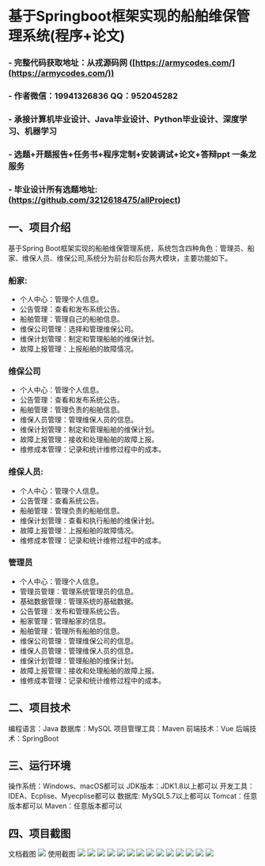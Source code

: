 基于Springboot框架实现的船舶维保管理系统(程序+论文)
=
### - 完整代码获取地址：从戎源码网 ([https://armycodes.com/](https://armycodes.com/))
### - 作者微信：19941326836  QQ：952045282 
### - 承接计算机毕业设计、Java毕业设计、Python毕业设计、深度学习、机器学习
### - 选题+开题报告+任务书+程序定制+安装调试+论文+答辩ppt 一条龙服务
### - 毕业设计所有选题地址:(https://github.com/3212618475/allProject)


一、项目介绍
---
基于Spring Boot框架实现的船舶维保管理系统，系统包含四种角色：管理员、船家、维保人员、维保公司,系统分为前台和后台两大模块，主要功能如下。
### 船家:
- 个人中心：管理个人信息。
- 公告管理：查看和发布系统公告。
- 船舶管理：管理自己的船舶信息。
- 维保公司管理：选择和管理维保公司。
- 维保计划管理：制定和管理船舶的维保计划。
- 故障上报管理：上报船舶的故障情况。

### 维保公司
- 个人中心：管理个人信息。
- 公告管理：查看和发布系统公告。
- 船舶管理：管理负责的船舶信息。
- 维保人员管理：管理维保人员的信息。
- 维保计划管理：制定和管理船舶的维保计划。
- 故障上报管理：接收和处理船舶的故障上报。
- 维修成本管理：记录和统计维修过程中的成本。
  
### 维保人员:
- 个人中心：管理个人信息。
- 公告管理：查看系统公告。
- 船舶管理：管理负责的船舶信息。
- 维保计划管理：查看和执行船舶的维保计划。
- 故障上报管理：上报船舶的故障情况。
- 维修成本管理：记录和统计维修过程中的成本。

### 管理员
- 个人中心：管理个人信息。
- 管理员管理：管理系统管理员的信息。
- 基础数据管理：管理系统的基础数据。
- 公告管理：发布和管理系统公告。
- 船家管理：管理船家的信息。
- 船舶管理：管理所有船舶的信息。
- 维保公司管理：管理维保公司的信息。
- 维保人员管理：管理维保人员的信息。
- 维保计划管理：管理船舶的维保计划。
- 故障上报管理：接收和处理船舶的故障上报。
- 维修成本管理：记录和统计维修过程中的成本。

二、项目技术
---
编程语言：Java
数据库：MySQL
项目管理工具：Maven
前端技术：Vue
后端技术：SpringBoot

三、运行环境
---
操作系统：Windows、macOS都可以
JDK版本：JDK1.8以上都可以
开发工具：IDEA、Ecplise、Myecplise都可以
数据库: MySQL5.7以上都可以
Tomcat：任意版本都可以
Maven：任意版本都可以

四、项目截图
---
文档截图
![](limage/1.png)
使用截图
![](image/1.png)
![](image/2.png)
![](image/3.png)
![](image/4.png)
![](image/5.png)
![](image/6.png)
![](image/7.png)
![](image/8.png)
![](image/9.png)
![](image/10.png)
![](image/11.png)
![](image/12.png)
![](image/13.png)
![](image/14.png)
